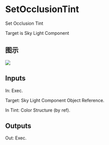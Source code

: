 # SetOcclusionTint

Set Occlusion Tint

Target is Sky Light Component

## 图示

![]($-20221218-20345735.png)

## Inputs

In: Exec.

Target: Sky Light Component Object Reference.

In Tint: Color Structure (by ref).  

## Outputs

Out: Exec.

